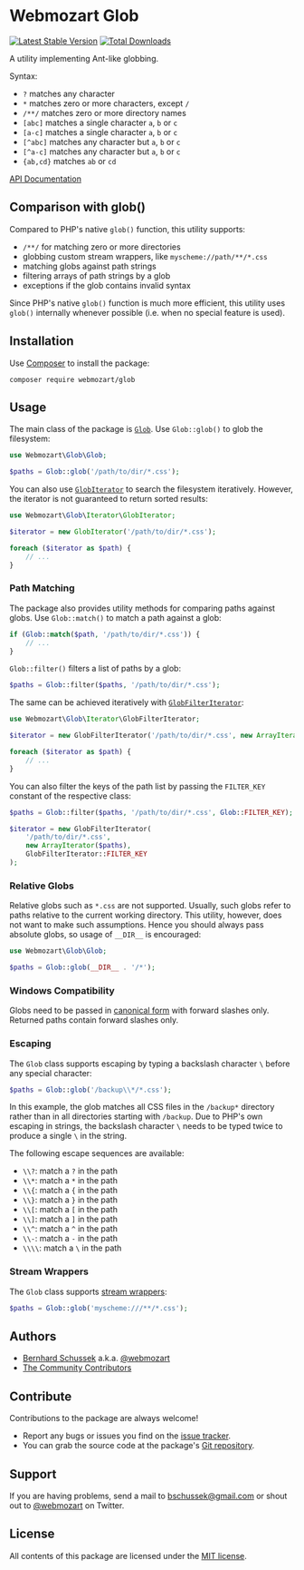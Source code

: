 Webmozart Glob
==============

[![Latest Stable Version](https://poser.pugx.org/webmozart/glob/v/stable.svg)](https://packagist.org/packages/webmozart/glob)
[![Total Downloads](https://poser.pugx.org/webmozart/glob/downloads.svg)](https://packagist.org/packages/webmozart/glob)

A utility implementing Ant-like globbing. 

Syntax:

* `?` matches any character
* `*` matches zero or more characters, except `/`
* `/**/` matches zero or more directory names
* `[abc]` matches a single character `a`, `b` or `c`
* `[a-c]` matches a single character `a`, `b` or `c`
* `[^abc]` matches any character but `a`, `b` or `c`
* `[^a-c]` matches any character but `a`, `b` or `c`
* `{ab,cd}` matches `ab` or `cd`

[API Documentation]

Comparison with glob()
----------------------

Compared to PHP's native `glob()` function, this utility supports:

* `/**/` for matching zero or more directories
* globbing custom stream wrappers, like `myscheme://path/**/*.css`
* matching globs against path strings
* filtering arrays of path strings by a glob
* exceptions if the glob contains invalid syntax

Since PHP's native `glob()` function is much more efficient, this utility uses 
`glob()` internally whenever possible (i.e. when no special feature is used).

Installation
------------

Use [Composer] to install the package:

```
composer require webmozart/glob
```

Usage
-----

The main class of the package is [`Glob`]. Use `Glob::glob()` to glob the 
filesystem:

```php
use Webmozart\Glob\Glob;

$paths = Glob::glob('/path/to/dir/*.css'); 
```

You can also use [`GlobIterator`] to search the filesystem iteratively. However,
the iterator is not guaranteed to return sorted results:

```php
use Webmozart\Glob\Iterator\GlobIterator;

$iterator = new GlobIterator('/path/to/dir/*.css');

foreach ($iterator as $path) {
    // ...
}
```

### Path Matching

The package also provides utility methods for comparing paths against globs.
Use `Glob::match()` to match a path against a glob:

```php
if (Glob::match($path, '/path/to/dir/*.css')) {
    // ...
}
```

`Glob::filter()` filters a list of paths by a glob:

```php
$paths = Glob::filter($paths, '/path/to/dir/*.css');
```

The same can be achieved iteratively with [`GlobFilterIterator`]:

```php
use Webmozart\Glob\Iterator\GlobFilterIterator;

$iterator = new GlobFilterIterator('/path/to/dir/*.css', new ArrayIterator($paths));

foreach ($iterator as $path) {
    // ...
}
```

You can also filter the keys of the path list by passing the `FILTER_KEY`
constant of the respective class:


```php
$paths = Glob::filter($paths, '/path/to/dir/*.css', Glob::FILTER_KEY);

$iterator = new GlobFilterIterator(
    '/path/to/dir/*.css', 
    new ArrayIterator($paths),
    GlobFilterIterator::FILTER_KEY
);
```

### Relative Globs

Relative globs such as `*.css` are not supported. Usually, such globs refer to
paths relative to the current working directory. This utility, however, does not
want to make such assumptions. Hence you should always pass absolute globs, so
usage of `__DIR__` is encouraged:

```php
use Webmozart\Glob\Glob;

$paths = Glob::glob(__DIR__ . '/*');
```

### Windows Compatibility

Globs need to be passed in [canonical form] with forward slashes only.
Returned paths contain forward slashes only.

### Escaping

The `Glob` class supports escaping by typing a backslash character `\` before
any special character:

```php
$paths = Glob::glob('/backup\\*/*.css');
```

In this example, the glob matches all CSS files in the `/backup*` directory 
rather than in all directories starting with `/backup`. Due to PHP's own 
escaping in strings, the backslash character `\` needs to be typed twice to 
produce a single `\` in the string.

The following escape sequences are available:

* `\\?`: match a `?` in the path
* `\\*`: match a `*` in the path
* `\\{`: match a `{` in the path
* `\\}`: match a `}` in the path
* `\\[`: match a `[` in the path
* `\\]`: match a `]` in the path
* `\\^`: match a `^` in the path
* `\\-`: match a `-` in the path
* `\\\\`: match a `\` in the path

### Stream Wrappers

The `Glob` class supports [stream wrappers]:

```php
$paths = Glob::glob('myscheme:///**/*.css');
```

Authors
-------

* [Bernhard Schussek] a.k.a. [@webmozart]
* [The Community Contributors]

Contribute
----------

Contributions to the package are always welcome!

* Report any bugs or issues you find on the [issue tracker].
* You can grab the source code at the package's [Git repository].

Support
-------

If you are having problems, send a mail to bschussek@gmail.com or shout out to
[@webmozart] on Twitter.

License
-------

All contents of this package are licensed under the [MIT license].

[API Documentation]: https://webmozart.github.io/glob/api/latest
[Composer]: https://getcomposer.org
[Bernhard Schussek]: http://webmozarts.com
[The Community Contributors]: https://github.com/webmozart/glob/graphs/contributors
[issue tracker]: https://github.com/webmozart/glob/issues
[Git repository]: https://github.com/webmozart/glob
[@webmozart]: https://twitter.com/webmozart
[MIT license]: LICENSE
[Webmozart Path Utility]: https://github.com/webmozart/path-util
[canonical form]: https://webmozart.github.io/path-util/api/latest/class-Webmozart.PathUtil.Path.html#_canonicalize
[stream wrappers]: http://php.net/manual/en/wrappers.php
[`Glob`]: https://webmozart.github.io/glob/api/latest/class-Webmozart.Glob.Glob.html
[`GlobIterator`]: https://webmozart.github.io/glob/api/latest/class-Webmozart.Glob.Iterator.GlobIterator.html
[`GlobFilterIterator`]: https://webmozart.github.io/glob/api/latest/class-Webmozart.Glob.Iterator.GlobFilterIterator.html
